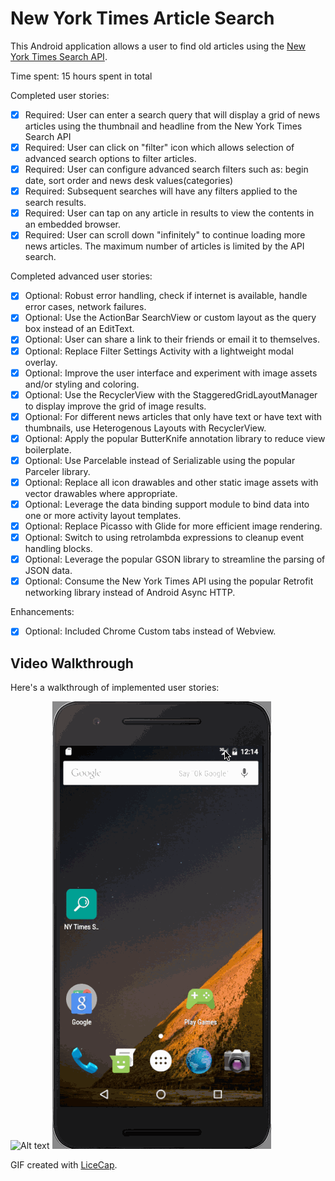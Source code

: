 # New York Times Article Search

This Android application allows a user to find old articles using the [New York Times Search API](http://developer.nytimes.com/docs/read/article_search_api_v2). 

Time spent: 15 hours spent in total

Completed user stories:

 * [x] Required: User can enter a search query that will display a grid of news articles using the thumbnail and headline from the New York Times Search API
 * [x] Required: User can click on "filter" icon which allows selection of advanced search options to filter articles.
 * [x] Required: User can configure advanced search filters such as: begin date, sort order and news desk values(categories)
 * [x] Required: Subsequent searches will have any filters applied to the search results. 
 * [x] Required: User can tap on any article in results to view the contents in an embedded browser.
 * [x] Required: User can scroll down "infinitely" to continue loading more news articles. The maximum number of articles is limited by the API search.
 
Completed advanced user stories:

 * [x] Optional: Robust error handling, check if internet is available, handle error cases, network failures.
 * [x] Optional: Use the ActionBar SearchView or custom layout as the query box instead of an EditText.
 * [x] Optional: User can share a link to their friends or email it to themselves.
 * [x] Optional: Replace Filter Settings Activity with a lightweight modal overlay.
 * [x] Optional: Improve the user interface and experiment with image assets and/or styling and coloring.
 * [x] Optional: Use the RecyclerView with the StaggeredGridLayoutManager to display improve the grid of image results.
 * [x] Optional: For different news articles that only have text or have text with thumbnails, use Heterogenous Layouts with RecyclerView.
 * [x] Optional: Apply the popular ButterKnife annotation library to reduce view boilerplate.
 * [x] Optional: Use Parcelable instead of Serializable using the popular Parceler library. 
 * [x] Optional: Replace all icon drawables and other static image assets with vector drawables where appropriate.
 * [x] Optional: Leverage the data binding support module to bind data into one or more activity layout templates.
 * [x] Optional: Replace Picasso with Glide for more efficient image rendering.
 * [x] Optional: Switch to using retrolambda expressions to cleanup event handling blocks.
 * [x] Optional: Leverage the popular GSON library to streamline the parsing of JSON data.
 * [x] Optional: Consume the New York Times API using the popular Retrofit networking library instead of Android Async HTTP.
 
 Enhancements:
 
 * [x] Optional: Included Chrome Custom tabs instead of Webview.


## Video Walkthrough

Here's a walkthrough of implemented user stories:

![Alt text](nytimes_news_search.gif?raw=true "Online Mode")
![Alt text](nytimes_news_search_offline.gif?raw=true "Offline Mode")


GIF created with [LiceCap](http://www.cockos.com/licecap/).
